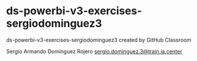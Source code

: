 # ds-powerbi-v3-exercises-sergiodominguez3
ds-powerbi-v3-exercises-sergiodominguez3 created by GitHub Classroom

Sergio Armando Dominguez Rojero   sergio.dominguez.3@train.ia.center
